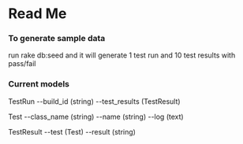 # Read Me

### To generate sample data

run rake db:seed and it will generate 1 test run and 10 test results with pass/fail

### Current models

TestRun
 --build_id (string)
 --test_results (TestResult)

 Test
 --class_name (string)
 --name (string)
 --log (text)

 TestResult
 --test (Test)
 --result (string)
